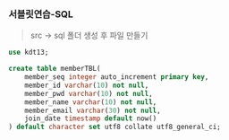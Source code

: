 ### 서블릿연습-SQL

> src -> sql 폴더 생성 후 파일 만들기

```sql
use kdt13;

create table memberTBL(
	member_seq integer auto_increment primary key,
	member_id varchar(10) not null,
	member_pwd varchar(10) not null,
	member_name varchar(10) not null,
	member_email varchar(30) not null,
	join_date timestamp default now()
) default character set utf8 collate utf8_general_ci;
```

